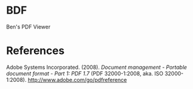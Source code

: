 # BDF

Ben's PDF Viewer

# References

Adobe Systems Incorporated. (2008). _Document management - Portable document
format - Part 1: PDF 1.7_ (PDF 32000-1:2008, aka. ISO 32000-1:2008).
http://www.adobe.com/go/pdfreference
